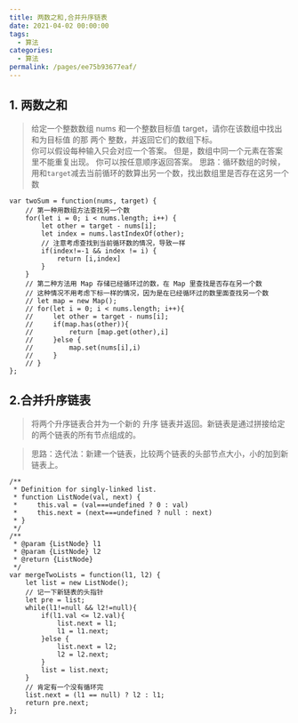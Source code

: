 ```yaml
---
title: 两数之和,合并升序链表
date: 2021-04-02 00:00:00
tags: 
  - 算法
categories: 
  - 算法
permalink: /pages/ee75b93677eaf/
---
```


## 1. 两数之和
>给定一个整数数组 nums 和一个整数目标值 target，请你在该数组中找出 和为目标值 的那 两个 整数，并返回它们的数组下标。         
你可以假设每种输入只会对应一个答案。
但是，数组中同一个元素在答案里不能重复出现。
你可以按任意顺序返回答案。
> 思路：循环数组的时候，用和`target`减去当前循环的数算出另一个数，找出数组里是否存在这另一个数
```
var twoSum = function(nums, target) {
    // 第一种用数组方法查找另一个数
    for(let i = 0; i < nums.length; i++) {
        let other = target - nums[i];
        let index = nums.lastIndexOf(other);
        // 注意考虑查找到当前循环数的情况，导致一样
        if(index!=-1 && index != i) {
            return [i,index]
        }
    }
    // 第二种方法用 Map 存储已经循环过的数，在 Map 里查找是否存在另一个数
    // 这种情况不用考虑下标一样的情况，因为是在已经循环过的数里面查找另一个数
    // let map = new Map();
    // for(let i = 0; i < nums.length; i++){
    //     let other = target - nums[i];
    //     if(map.has(other)){
    //         return [map.get(other),i]
    //     }else {
    //         map.set(nums[i],i)
    //     }
    // }
};
```

## 2.合并升序链表
>将两个升序链表合并为一个新的 升序 链表并返回。新链表是通过拼接给定的两个链表的所有节点组成的。 

>思路：迭代法：新建一个链表，比较两个链表的头部节点大小，小的加到新链表上。
```
/**
 * Definition for singly-linked list.
 * function ListNode(val, next) {
 *     this.val = (val===undefined ? 0 : val)
 *     this.next = (next===undefined ? null : next)
 * }
 */
/**
 * @param {ListNode} l1
 * @param {ListNode} l2
 * @return {ListNode}
 */
var mergeTwoLists = function(l1, l2) {
    let list = new ListNode();
    // 记一下新链表的头指针
    let pre = list;
    while(l1!=null && l2!=null){
        if(l1.val <= l2.val){
            list.next = l1;
            l1 = l1.next;
        }else {
            list.next = l2;
            l2 = l2.next;
        }
        list = list.next;
    }
    // 肯定有一个没有循环完
    list.next = (l1 == null) ? l2 : l1;
    return pre.next;
};
```


```